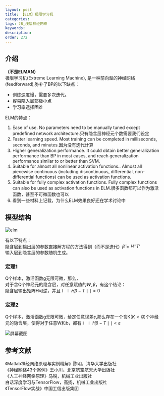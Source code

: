 ```yaml
---
layout: post
title: 【ELM】极限学习机
categories:
tags: 2B_浅层神经网络
keywords:
description:
order: 272
---
```



## 介绍
**（不是ELMAN）**  
极限学习机(Extreme Learning Machine), 是一种前向型的神经网络(feedforward),弥补了BP的以下缺点：  
- 训练速度慢，需要多次迭代。
- 容易陷入局部极小点
- 学习率选择困难


ELM的特点：
1. Ease of use. No parameters need to be manually tuned except predefined network architecture.只有隐含层神经元个数需要我们设定
2. Faster learning speed. Most training can be completed in milliseconds, seconds, and minutes.因为没有迭代计算
3. Higher generalization performance. It could obtain better generalization performance than BP in most cases, and reach generalization performance similar to or better than SVM.
4. Suitable for almost all nonlinear activation functions.. Almost all piecewise continuous (including discontinuous,
differential, non-differential functions) can be used as activation functions.
5. Suitable for fully complex activation functions. Fully complex functions can also be used as activation functions in ELM.很多函数都可以作为激活函数，甚至不可微函数也可以
6. 看到一些材料上记载，为什么ELM效果良好还在学术讨论中



## 模型结构

![elm](https://i.imgur.com/G54wmpa.jpg)  

有以下特点：  
隐含层到输出层的参数直接解方程的方法得到（而不是迭代）$\hat\beta=H^+T'$  
输入层到隐含层的参数随机生成。  


### 定理1
Q个样本，激活函数g无限可微，那么，  
对于含Q个神经元的隐含层，对任意赋值的$W,\beta$，有这个结论：  
隐含层输出矩阵H可逆，并且$\mid\mid H\beta-T\mid\mid=0$  
### 定理2
Q个样本，激活函数g无限可微，给定任意误差$\varepsilon$,那么存在一个含K$(K<Q)$个神经元的隐含层，使得对于任意W和b，都有$\mid\mid H\beta-T\mid\mid<\varepsilon$

![屏幕截图](https://i.imgur.com/VXwumRI.jpg)


## 参考文献
《Matlab神经网络原理与实例精解》陈明，清华大学出版社   
《神经网络43个案例》王小川，北京航空航天大学出版社  
《人工神经网络原理》马锐，机械工业出版社  
白话深度学习与TensorFlow，高扬，机械工业出版社  
《TensorFlow实战》中国工信出版集团
